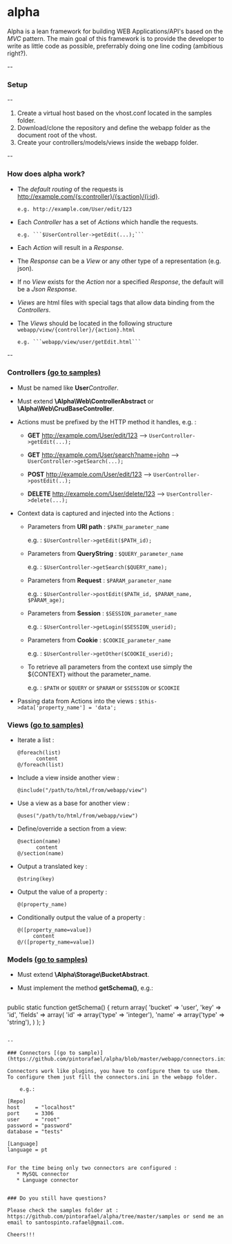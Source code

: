 # alpha 

Alpha is a lean framework for building WEB Applications/API's based on the *MVC* pattern. The main goal of this framework is to provide the developer to write as little code as possible, preferrably doing one line coding (ambitious right?).

--
### Setup

--
1. Create a virtual host based on the vhost.conf located in the samples folder.
2. Download/clone the repository and define the webapp folder as the document root of the vhost.
3. Create your controllers/models/views inside the webapp folder.

--
### How does alpha work?

* The *default routing* of the requests is http://example.com/{s:controller}/{s:action}/{i:id}.

      e.g. http://example.com/User/edit/123

* Each *Controller* has a set of *Actions* which handle the requests.
 
      e.g. ```$UserController->getEdit(...);```
   
* Each *Action* will result in a *Response*.

* The *Response* can be a *View* or any other type of a representation (e.g. json).

* If no *View* exists for the *Action* nor a specified *Response*, the default will be a *Json Response*.

* *Views* are html files with special tags that allow data binding from the *Controllers*.

* The *Views* should be located in the following structure ```webapp/view/{controller}/{action}.html```
   
      e.g. ```webapp/view/user/getEdit.html```

--

### Controllers [(go to samples)](https://github.com/pintorafael/alpha/tree/master/samples/controller)

   * Must be named like **User***Controller*.
    
   * Must extend **\Alpha\Web\ControllerAbstract** or **\Alpha\Web\CrudBaseController**.
   
   * Actions must be prefixed by the HTTP method it handles, e.g. :

       * **GET** http://example.com/User/edit/123 --> ```UserController->getEdit(...);```
       
       * **GET** http://example.com/User/search?name=john --> ```UserController->getSearch(...);```
       
       * **POST** http://example.com/User/edit/123 --> ```UserController->postEdit(..);```
       
       * **DELETE** http://example.com/User/delete/123 --> ```UserController->delete(...);```

   * Context data is captured and injected into the Actions :
  
       * Parameters from **URI path** : ```$PATH_parameter_name```
        
          e.g. : ```$UserController->getEdit($PATH_id);```
          
       * Parameters from **QueryString** : ```$QUERY_parameter_name```
         
          e.g. : ```$UserController->getSearch($QUERY_name);```
       
       * Parameters from **Request** : ```$PARAM_parameter_name```
       
          e.g. : ```$UserController->postEdit($PATH_id, $PARAM_name, $PARAM_age);``` 
       
       * Parameters from **Session** : ```$SESSION_parameter_name```
         
          e.g. : ```$UserController->getLogin($SESSION_userid);```
       
       * Parameters from **Cookie** : ```$COOKIE_parameter_name```
       
          e.g. : ```$UserController->getOther($COOKIE_userid);```
         
       * To retrieve all parameters from the context use simply the ${CONTEXT} without the parameter_name.
        
          e.g. : ```$PATH``` or ```$QUERY``` or ```$PARAM``` or ```$SESSION``` or ```$COOKIE```
       
         
         

   * Passing data from Actions into the views :
         ```
         $this->data['property_name'] = 'data';
         ```
         
### Views [(go to samples)](https://github.com/pintorafael/alpha/tree/master/samples/view)

  * Iterate a list :
      ```
      @foreach(list)
            content 
      @/foreach(list)
      ```
      
  * Include a view inside another view :
      ```
      @include("/path/to/html/from/webapp/view")
      ```
	
  * Use a view as a base for another view :
      ```
      @uses("/path/to/html/from/webapp/view")
      ```
  * Define/override a section from a view:
      ```
      @section(name)
            content 
      @/section(name)
      ```
	
  * Output a translated key :
      ```
      @string(key)
      ```
	
  * Output the value of a property :
      ```
      @(property_name)
      ```
	
  * Conditionally output the value of a property :
      ```
      @([property_name=value])
           content
      @/([property_name=value])
      ```
    
### Models [(go to samples)](https://github.com/pintorafael/alpha/tree/master/samples/model)
 
   * Must extend **\Alpha\Storage\BucketAbstract**.
   * Must implement the method **getSchema()**, e.g.:
   
      ```
public static function getSchema()
{
            return array(
                  'bucket' => 'user',
                  'key'    => 'id',
                  'fields' => array(
                              'id' => array('type' => 'integer'),
                              'name' => array('type' => 'string'),
                             )
                  );
}
```

--

### Connectors [(go to sample)](https://github.com/pintorafael/alpha/blob/master/webapp/connectors.ini)

Connectors work like plugins, you have to configure them to use them.
To configure them just fill the connectors.ini in the webapp folder.

    e.g.: 
```
    [Repo]
    host     = "localhost"
    port     = 3306
    user     = "root"
    password = "password"
    database = "tests"

    [Language]
    language = pt
```

For the time being only two connectors are configured :
   * MySQL connector 
   * Language connector
   

### Do you still have questions?

Please check the samples folder at : https://github.com/pintorafael/alpha/tree/master/samples or send me an email to santospinto.rafael@gmail.com.

Cheers!!!
